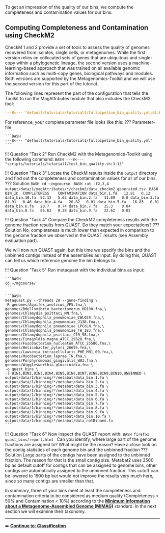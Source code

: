 To get an impression of the quality of our bins, we compute the completeness and contamination values for our bins. 

## Computing Completeness and Contamination using CheckM2

CheckM 1 and 2 provide a set of tools to assess the quality of genomes recovered from isolates, single cells, or metagenomes.
While the first version relies on collocated sets of genes that are ubiquitous and single-copy within a phylogenetic lineage,
the second version uses a machine-learning-based approach that was trained on all available genomic information such as multi-copy genes,
biological pathways and modules. Both versions are supported by the Metagenomics-Toolkit and we will use the second version for this part of the tutorial.


The following lines represent the part of the configuration that tells the Toolkit to run the MagAttributes module that also includes
the CheckM2 tool:

```YAML linenums="1" title="MagAttributes Configuration File Snippet 1"
---8<--- "default/tutorials/tutorial1/fullpipeline_bin_quality.yml:61:67"
```
    
For reference, your complete parameter file looks like this:
??? Parameter-file

    ```BASH
    ---8<--- "default/tutorials/tutorial1/fullpipeline_bin_quality.yml"
    ```    

!!! Question "Task 2"
    Run CheckM2 with the Metagenomics-Toolkit using the following command:
    ```BASH
    ---8<--- "scripts/tutorials/tutorial1/test_bin_quality.sh:3:13"
    ```


!!! Question "Task 3"
    Locate the CheckM results inside the `output` directory and find out the completeness and contamination values for all of our bins.
    ??? Solution
        ```BASH
        cd ~/mgcourse
        ```
        ```BASH
        cut -f2,3,4 output/data/1/magAttributes/*/checkm2/data_checkm2_generated.tsv
        ```
        ```BASH        
        BIN_ID  COMPLETENESS    CONTAMINATION
        data_bin.1.fa   12.81   0.12
        data_bin.10.fa  52.12   5.63
        data_bin.2.fa   11.09   0.0
        data_bin.3.fa   81.91   0.46
        data_bin.4.fa   20.82   0.01
        data_bin.5.fa   16.83   0.01
        data_bin.6.fa   20.7    0.74
        data_bin.7.fa   35.3    0.04
        data_bin.8.fa   85.63   0.28
        data_bin.9.fa   22.62   0.05
        ```        

!!! Question "Task 4"
    Compare the CheckM2 completeness results with the genome fraction results from QUAST. Do they match your expectations?
    ??? Solution
        No, completeness is much lower than expected in comparison to the genome fraction we observed in the QUAST results (see Assembly evaluation part).

We will now run QUAST again, but this time we specify the bins and the unbinned contigs instead of the assemblies as input.
By doing this, QUAST can tell us which reference genome the bin belongs to.

!!! Question "Task 5"
    Run metaquast with the individual bins as input:
    
    ```BASH
    cd ~/mgcourse/
    ```

    ```BASH
    metaquast.py --threads 28 --gene-finding \
    -R genomes/Aquifex_aeolicus_VF5.fna,\
    genomes/Bdellovibrio_bacteriovorus_HD100.fna,\
    genomes/Chlamydia_psittaci_MN.fna,\
    genomes/Chlamydophila_pneumoniae_CWL029.fna,\
    genomes/Chlamydophila_pneumoniae_J138.fna,\
    genomes/Chlamydophila_pneumoniae_LPCoLN.fna,\
    genomes/Chlamydophila_pneumoniae_TW_183.fna,\
    genomes/Chlamydophila_psittaci_C19_98.fna,\
    genomes/Finegoldia_magna_ATCC_29328.fna,\
    genomes/Fusobacterium_nucleatum_ATCC_25586.fna,\
    genomes/Helicobacter_pylori_26695.fna,\
    genomes/Lawsonia_intracellularis_PHE_MN1_00.fna,\
    genomes/Mycobacterium_leprae_TN.fna,\
    genomes/Porphyromonas_gingivalis_W83.fna,\
    genomes/Wigglesworthia_glossinidia.fna \
    -o quast_bins \
    -l BIN1,BIN2,BIN3,BIN4,BIN5,BIN6,BIN7,BIN8,BIN9,BIN10,UNBINNED \
    output/data/1/binning/*/metabat/data_bin.1.fa \
    output/data/1/binning/*/metabat/data_bin.2.fa \
    output/data/1/binning/*/metabat/data_bin.3.fa \
    output/data/1/binning/*/metabat/data_bin.4.fa \
    output/data/1/binning/*/metabat/data_bin.5.fa \
    output/data/1/binning/*/metabat/data_bin.6.fa \
    output/data/1/binning/*/metabat/data_bin.7.fa \
    output/data/1/binning/*/metabat/data_bin.8.fa \
    output/data/1/binning/*/metabat/data_bin.9.fa \
    output/data/1/binning/*/metabat/data_bin.10.fa \
    output/data/1/binning/*/metabat/data_notBinned.fa
    ```

!!! Question "Task 6"
    Now inspect the QUAST report with:
    ```BASH
    firefox quast_bins/report.html
    ```
    Can you identify, where large part of the genome fractions are assigned to? What might be the reason? Have a close look on the contig statistics of each genome bin and the unbinned fraction
    ??? Solution
        Large parts of the contigs have been assigned to the unbinned fraction. The reason for that is the small contig size. Metabat2 uses 2500 bp as default cutoff for contigs that can be assigned to genome bins, other contigs are automatically assigned to the unbinned fraction. This cutoff can be lowered to 1500 bp but would not improve the results very much here, since so many contigs are smaller than that.

In summary, three of your bins meet at least the completeness and contamination criteria to be considered as medium quality (Completeness > 50% and Contamination < 10%) 
according to the [**Minimum Information about a Metagenome-Assembled Genome (MIMAG)**](https://www.gensc.org/pages/standards/checklists.html) standard. 
In the next section we will examine their taxonomy.

---

➡️ [**Continue to: Classification**](./classification.md) 
